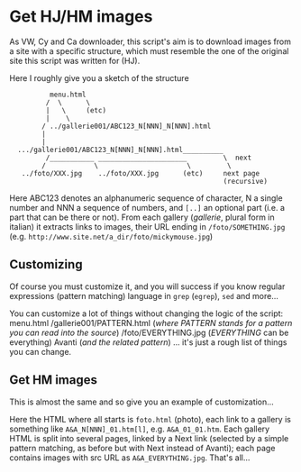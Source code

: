 Get HJ/HM images
================

As VW, Cy and Ca downloader, this script's aim is to download images
from a site with a specific structure, which must resemble the one of
the original site this script was written for (HJ).

Here I roughly give you a sketch of the structure

              menu.html
             /  \      \
             |   \     (etc)
             |    \
            / ../gallerie001/ABC123_N[NNN]_N[NNN].html
            |
            |
      .../gallerie001/ABC123_N[NNN]_N[NNN].html__________
             /___________ ______________________         \  next
            /            \                      \         \
       ../foto/XXX.jpg    ../foto/XXX.jpg      (etc)     next page
                                                         (recursive)


Here ABC123 denotes an alphanumeric sequence of character, N a single
number and NNN a sequence of numbers, and `[..]` an optional part
(i.e. a part that can be there or not). From each gallery (*gallerie*,
plural form in italian) it extracts links to images, their URL ending
in `/foto/SOMETHING.jpg`
(e.g. `http://www.site.net/a_dir/foto/mickymouse.jpg`)


Customizing
-----------

Of course you must customize it, and you will success if you know
regular expressions (pattern matching) language in `grep` (`egrep`),
`sed` and more...

You can customize a lot of things without changing the logic of the
script: menu.html /gallerie001/PATTERN.html (*where PATTERN stands for
a pattern you can read into the source*) /foto/EVERYTHING.jpg
(*EVERYTHING* can be everything) Avanti (*and the related pattern*)
... it's just a rough list of things you can change.

Get HM images
-------------

This is almost the same and so give you an example of customization...</p>

Here the HTML where all starts is `foto.html` (photo), each
link to a gallery is something like `A&A_N[NNN]_01.htm[l]`,
e.g. `A&A_01_01.htm`. Each gallery HTML is split into several
pages, linked by a Next link (selected by a simple pattern matching,
as before but with Next instead of Avanti); each page contains images
with src URL as `A&A_EVERYTHING.jpg`. That's all...

